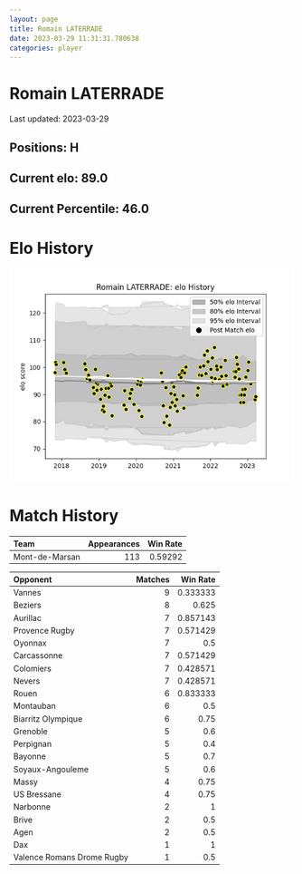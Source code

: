 ```yaml
---  
layout: page  
title: Romain LATERRADE  
date: 2023-03-29 11:31:31.780638  
categories: player  
---
```

# Romain LATERRADE


Last updated: 2023-03-29
## Positions: H

## Current elo: 89.0

## Current Percentile: 46.0

# Elo History


![elo history](history_RomainLATERRADE.png)
# Match History


| Team           |   Appearances |   Win Rate |
|:---------------|--------------:|-----------:|
| Mont-de-Marsan |           113 |    0.59292 |

| Opponent                   |   Matches |   Win Rate |
|:---------------------------|----------:|-----------:|
| Vannes                     |         9 |   0.333333 |
| Beziers                    |         8 |   0.625    |
| Aurillac                   |         7 |   0.857143 |
| Provence Rugby             |         7 |   0.571429 |
| Oyonnax                    |         7 |   0.5      |
| Carcassonne                |         7 |   0.571429 |
| Colomiers                  |         7 |   0.428571 |
| Nevers                     |         7 |   0.428571 |
| Rouen                      |         6 |   0.833333 |
| Montauban                  |         6 |   0.5      |
| Biarritz Olympique         |         6 |   0.75     |
| Grenoble                   |         5 |   0.6      |
| Perpignan                  |         5 |   0.4      |
| Bayonne                    |         5 |   0.7      |
| Soyaux-Angouleme           |         5 |   0.6      |
| Massy                      |         4 |   0.75     |
| US Bressane                |         4 |   0.75     |
| Narbonne                   |         2 |   1        |
| Brive                      |         2 |   0.5      |
| Agen                       |         2 |   0.5      |
| Dax                        |         1 |   1        |
| Valence Romans Drome Rugby |         1 |   0.5      |